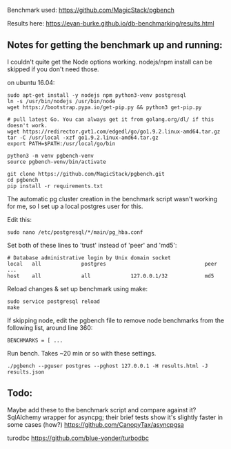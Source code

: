 


Benchmark used:
https://github.com/MagicStack/pgbench

Results here:
https://evan-burke.github.io/db-benchmarking/results.html


## Notes for getting the benchmark up and running: 


I couldn't quite get the Node options working. nodejs/npm install can be skipped if you don't need those.

on ubuntu 16.04:
```shell
sudo apt-get install -y nodejs npm python3-venv postgresql
ln -s /usr/bin/nodejs /usr/bin/node
wget https://bootstrap.pypa.io/get-pip.py && python3 get-pip.py

# pull latest Go. You can always get it from golang.org/dl/ if this doesn't work.
wget https://redirector.gvt1.com/edgedl/go/go1.9.2.linux-amd64.tar.gz
tar -C /usr/local -xzf go1.9.2.linux-amd64.tar.gz
export PATH=$PATH:/usr/local/go/bin

python3 -m venv pgbench-venv
source pgbench-venv/bin/activate

git clone https://github.com/MagicStack/pgbench.git
cd pgbench
pip install -r requirements.txt
```

The automatic pg cluster creation in the benchmark script wasn't working for me, so I set up a local postgres user for this.

Edit this:
```shell
sudo nano /etc/postgresql/*/main/pg_hba.conf
```

Set both of these lines  to 'trust' instead of 'peer' and 'md5':
```
# Database administrative login by Unix domain socket
local   all             postgres                                peer
...
host    all             all             127.0.0.1/32            md5
```

Reload changes & set up benchmark using make:
```shell
sudo service postgresql reload
make
```

If skipping node, edit the pgbench file to remove node benchmarks from the following list, around line 360:
```
BENCHMARKS = [ ... 
```

Run bench. Takes ~20 min or so with these settings.
```shell
./pgbench --pguser postgres --pghost 127.0.0.1 -H results.html -J results.json
```



## Todo: 
Maybe add these to the benchmark script and compare against it? 
SqlAlchemy wrapper for asyncpg; their brief tests show it's slightly faster in some cases (how?)
https://github.com/CanopyTax/asyncpgsa

turodbc
https://github.com/blue-yonder/turbodbc
